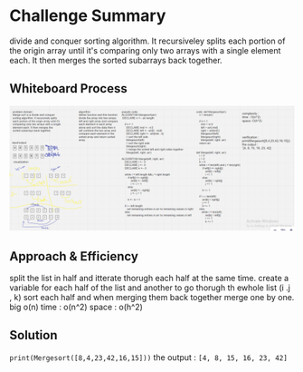 # Challenge Summary
divide and conquer sorting algorithm. It recursiveley splits each portion of the origin array until it's comparing only two arrays with a single element each. It then merges the sorted subarrays back together.

## Whiteboard Process
<!-- Embedded whiteboard image -->
![merge sort](merge.PNG)
## Approach & Efficiency
<!-- What approach did you take? Why? What is the Big O space/time for this approach? -->
split the list in half and itterate thorugh each half at the same time. create a variable for each half of the list and another to go thorugh th ewhole list (i .j , k) sort each half and when merging them back together merge one by one.
big o(n)
time : o(n^2)
space : o(h^2)
## Solution

`print(Mergesort([8,4,23,42,16,15]))`
the output :
`[4, 8, 15, 16, 23, 42]`